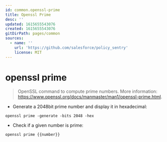 ```yaml
---
id: common.openssl-prime
title: Openssl Prime
desc: ''
updated: 1615655543076
created: 1615655543076
gitDirPath: pages/common
sources:
  - name: ''
    url: 'https://github.com/salesforce/policy_sentry'
    license: MIT
---
```

# openssl prime

> OpenSSL command to compute prime numbers.
> More information: <https://www.openssl.org/docs/manmaster/man1/openssl-prime.html>.

- Generate a 2048bit prime number and display it in hexadecimal:

`openssl prime -generate -bits 2048 -hex`

- Check if a given number is prime:

`openssl prime {{number}}`

